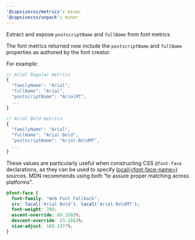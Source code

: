 ```yaml
---
'@capsizecss/metrics': minor
'@capsizecss/unpack': minor
---
```


Extract and expose `postscriptName` and `fullName` from font metrics

The font metrics returned now include the `postscriptName` and `fullName` properties as authored by the font creator.

For example:
```ts
// Arial Regular metrics
{
  "familyName": "Arial",
  "fullName": "Arial",
  "postscriptName": "ArialMT",
  ...
}

// Arial Bold metrics
{
  "familyName": "Arial",
  "fullName": "Arial Bold",
  "postscriptName": "Arial-BoldMT",
  ...
}
```

These values are particularly useful when constructing CSS `@font-face` declarations, as they can be used to specify [local(\<font-face-name\>)] sources.
MDN recommends using both “to assure proper matching across platforms”.

```css
@font-face {
  font-family: "Web Font Fallback";
  src: local('Arial Bold'), local('Arial-BoldMT');
  font-weight: 700;
  ascent-override: 89.3502%;
  descent-override: 23.1683%;
  size-adjust: 108.3377%;
}
```

[local(\<font-face-name\>)]: https://developer.mozilla.org/en-US/docs/Web/CSS/@font-face/src#localfont-face-name